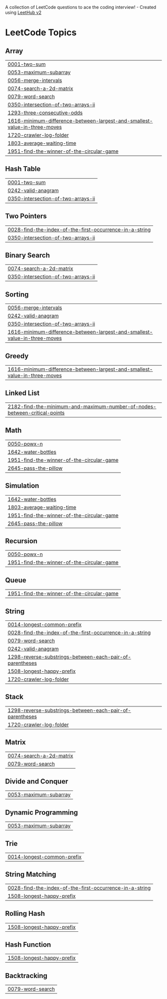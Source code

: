A collection of LeetCode questions to ace the coding interview! - Created using [LeetHub v2](https://github.com/arunbhardwaj/LeetHub-2.0)
<!---LeetCode Topics Start-->
# LeetCode Topics
## Array
|  |
| ------- |
| [0001-two-sum](https://github.com/TharunBalaji2004/solved-leetcode-problems/tree/master/0001-two-sum) |
| [0053-maximum-subarray](https://github.com/TharunBalaji2004/solved-leetcode-problems/tree/master/0053-maximum-subarray) |
| [0056-merge-intervals](https://github.com/TharunBalaji2004/solved-leetcode-problems/tree/master/0056-merge-intervals) |
| [0074-search-a-2d-matrix](https://github.com/TharunBalaji2004/solved-leetcode-problems/tree/master/0074-search-a-2d-matrix) |
| [0079-word-search](https://github.com/TharunBalaji2004/solved-leetcode-problems/tree/master/0079-word-search) |
| [0350-intersection-of-two-arrays-ii](https://github.com/TharunBalaji2004/solved-leetcode-problems/tree/master/0350-intersection-of-two-arrays-ii) |
| [1293-three-consecutive-odds](https://github.com/TharunBalaji2004/solved-leetcode-problems/tree/master/1293-three-consecutive-odds) |
| [1616-minimum-difference-between-largest-and-smallest-value-in-three-moves](https://github.com/TharunBalaji2004/solved-leetcode-problems/tree/master/1616-minimum-difference-between-largest-and-smallest-value-in-three-moves) |
| [1720-crawler-log-folder](https://github.com/TharunBalaji2004/solved-leetcode-problems/tree/master/1720-crawler-log-folder) |
| [1803-average-waiting-time](https://github.com/TharunBalaji2004/solved-leetcode-problems/tree/master/1803-average-waiting-time) |
| [1951-find-the-winner-of-the-circular-game](https://github.com/TharunBalaji2004/solved-leetcode-problems/tree/master/1951-find-the-winner-of-the-circular-game) |
## Hash Table
|  |
| ------- |
| [0001-two-sum](https://github.com/TharunBalaji2004/solved-leetcode-problems/tree/master/0001-two-sum) |
| [0242-valid-anagram](https://github.com/TharunBalaji2004/solved-leetcode-problems/tree/master/0242-valid-anagram) |
| [0350-intersection-of-two-arrays-ii](https://github.com/TharunBalaji2004/solved-leetcode-problems/tree/master/0350-intersection-of-two-arrays-ii) |
## Two Pointers
|  |
| ------- |
| [0028-find-the-index-of-the-first-occurrence-in-a-string](https://github.com/TharunBalaji2004/solved-leetcode-problems/tree/master/0028-find-the-index-of-the-first-occurrence-in-a-string) |
| [0350-intersection-of-two-arrays-ii](https://github.com/TharunBalaji2004/solved-leetcode-problems/tree/master/0350-intersection-of-two-arrays-ii) |
## Binary Search
|  |
| ------- |
| [0074-search-a-2d-matrix](https://github.com/TharunBalaji2004/solved-leetcode-problems/tree/master/0074-search-a-2d-matrix) |
| [0350-intersection-of-two-arrays-ii](https://github.com/TharunBalaji2004/solved-leetcode-problems/tree/master/0350-intersection-of-two-arrays-ii) |
## Sorting
|  |
| ------- |
| [0056-merge-intervals](https://github.com/TharunBalaji2004/solved-leetcode-problems/tree/master/0056-merge-intervals) |
| [0242-valid-anagram](https://github.com/TharunBalaji2004/solved-leetcode-problems/tree/master/0242-valid-anagram) |
| [0350-intersection-of-two-arrays-ii](https://github.com/TharunBalaji2004/solved-leetcode-problems/tree/master/0350-intersection-of-two-arrays-ii) |
| [1616-minimum-difference-between-largest-and-smallest-value-in-three-moves](https://github.com/TharunBalaji2004/solved-leetcode-problems/tree/master/1616-minimum-difference-between-largest-and-smallest-value-in-three-moves) |
## Greedy
|  |
| ------- |
| [1616-minimum-difference-between-largest-and-smallest-value-in-three-moves](https://github.com/TharunBalaji2004/solved-leetcode-problems/tree/master/1616-minimum-difference-between-largest-and-smallest-value-in-three-moves) |
## Linked List
|  |
| ------- |
| [2182-find-the-minimum-and-maximum-number-of-nodes-between-critical-points](https://github.com/TharunBalaji2004/solved-leetcode-problems/tree/master/2182-find-the-minimum-and-maximum-number-of-nodes-between-critical-points) |
## Math
|  |
| ------- |
| [0050-powx-n](https://github.com/TharunBalaji2004/solved-leetcode-problems/tree/master/0050-powx-n) |
| [1642-water-bottles](https://github.com/TharunBalaji2004/solved-leetcode-problems/tree/master/1642-water-bottles) |
| [1951-find-the-winner-of-the-circular-game](https://github.com/TharunBalaji2004/solved-leetcode-problems/tree/master/1951-find-the-winner-of-the-circular-game) |
| [2645-pass-the-pillow](https://github.com/TharunBalaji2004/solved-leetcode-problems/tree/master/2645-pass-the-pillow) |
## Simulation
|  |
| ------- |
| [1642-water-bottles](https://github.com/TharunBalaji2004/solved-leetcode-problems/tree/master/1642-water-bottles) |
| [1803-average-waiting-time](https://github.com/TharunBalaji2004/solved-leetcode-problems/tree/master/1803-average-waiting-time) |
| [1951-find-the-winner-of-the-circular-game](https://github.com/TharunBalaji2004/solved-leetcode-problems/tree/master/1951-find-the-winner-of-the-circular-game) |
| [2645-pass-the-pillow](https://github.com/TharunBalaji2004/solved-leetcode-problems/tree/master/2645-pass-the-pillow) |
## Recursion
|  |
| ------- |
| [0050-powx-n](https://github.com/TharunBalaji2004/solved-leetcode-problems/tree/master/0050-powx-n) |
| [1951-find-the-winner-of-the-circular-game](https://github.com/TharunBalaji2004/solved-leetcode-problems/tree/master/1951-find-the-winner-of-the-circular-game) |
## Queue
|  |
| ------- |
| [1951-find-the-winner-of-the-circular-game](https://github.com/TharunBalaji2004/solved-leetcode-problems/tree/master/1951-find-the-winner-of-the-circular-game) |
## String
|  |
| ------- |
| [0014-longest-common-prefix](https://github.com/TharunBalaji2004/solved-leetcode-problems/tree/master/0014-longest-common-prefix) |
| [0028-find-the-index-of-the-first-occurrence-in-a-string](https://github.com/TharunBalaji2004/solved-leetcode-problems/tree/master/0028-find-the-index-of-the-first-occurrence-in-a-string) |
| [0079-word-search](https://github.com/TharunBalaji2004/solved-leetcode-problems/tree/master/0079-word-search) |
| [0242-valid-anagram](https://github.com/TharunBalaji2004/solved-leetcode-problems/tree/master/0242-valid-anagram) |
| [1298-reverse-substrings-between-each-pair-of-parentheses](https://github.com/TharunBalaji2004/solved-leetcode-problems/tree/master/1298-reverse-substrings-between-each-pair-of-parentheses) |
| [1508-longest-happy-prefix](https://github.com/TharunBalaji2004/solved-leetcode-problems/tree/master/1508-longest-happy-prefix) |
| [1720-crawler-log-folder](https://github.com/TharunBalaji2004/solved-leetcode-problems/tree/master/1720-crawler-log-folder) |
## Stack
|  |
| ------- |
| [1298-reverse-substrings-between-each-pair-of-parentheses](https://github.com/TharunBalaji2004/solved-leetcode-problems/tree/master/1298-reverse-substrings-between-each-pair-of-parentheses) |
| [1720-crawler-log-folder](https://github.com/TharunBalaji2004/solved-leetcode-problems/tree/master/1720-crawler-log-folder) |
## Matrix
|  |
| ------- |
| [0074-search-a-2d-matrix](https://github.com/TharunBalaji2004/solved-leetcode-problems/tree/master/0074-search-a-2d-matrix) |
| [0079-word-search](https://github.com/TharunBalaji2004/solved-leetcode-problems/tree/master/0079-word-search) |
## Divide and Conquer
|  |
| ------- |
| [0053-maximum-subarray](https://github.com/TharunBalaji2004/solved-leetcode-problems/tree/master/0053-maximum-subarray) |
## Dynamic Programming
|  |
| ------- |
| [0053-maximum-subarray](https://github.com/TharunBalaji2004/solved-leetcode-problems/tree/master/0053-maximum-subarray) |
## Trie
|  |
| ------- |
| [0014-longest-common-prefix](https://github.com/TharunBalaji2004/solved-leetcode-problems/tree/master/0014-longest-common-prefix) |
## String Matching
|  |
| ------- |
| [0028-find-the-index-of-the-first-occurrence-in-a-string](https://github.com/TharunBalaji2004/solved-leetcode-problems/tree/master/0028-find-the-index-of-the-first-occurrence-in-a-string) |
| [1508-longest-happy-prefix](https://github.com/TharunBalaji2004/solved-leetcode-problems/tree/master/1508-longest-happy-prefix) |
## Rolling Hash
|  |
| ------- |
| [1508-longest-happy-prefix](https://github.com/TharunBalaji2004/solved-leetcode-problems/tree/master/1508-longest-happy-prefix) |
## Hash Function
|  |
| ------- |
| [1508-longest-happy-prefix](https://github.com/TharunBalaji2004/solved-leetcode-problems/tree/master/1508-longest-happy-prefix) |
## Backtracking
|  |
| ------- |
| [0079-word-search](https://github.com/TharunBalaji2004/solved-leetcode-problems/tree/master/0079-word-search) |
<!---LeetCode Topics End-->